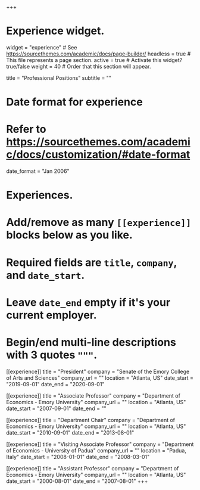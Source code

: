 +++
# Experience widget.
widget = "experience"  # See https://sourcethemes.com/academic/docs/page-builder/
headless = true  # This file represents a page section.
active = true  # Activate this widget? true/false
weight = 40  # Order that this section will appear.

title = "Professional Positions"
subtitle = ""

# Date format for experience
#   Refer to https://sourcethemes.com/academic/docs/customization/#date-format
date_format = "Jan 2006"

# Experiences.
#   Add/remove as many `[[experience]]` blocks below as you like.
#   Required fields are `title`, `company`, and `date_start`.
#   Leave `date_end` empty if it's your current employer.
#   Begin/end multi-line descriptions with 3 quotes `"""`.
[[experience]]
  title = "President"
  company = "Senate of the Emory College of Arts and Sciences"
  company_url = ""
  location = "Atlanta, US"
  date_start = "2019-09-01"
  date_end = "2020-09-01"

[[experience]]
  title = "Associate Professor"
  company = "Department of Economics - Emory University"
  company_url = ""
  location = "Atlanta, US"
  date_start = "2007-09-01"
  date_end = ""
  
[[experience]]
  title = "Department Chair"
  company = "Department of Economics - Emory University"
  company_url = ""
  location = "Atlanta, US"
  date_start = "2010-09-01"
  date_end = "2013-08-01"
  
[[experience]]
  title = "Visiting Associate Professor"
  company = "Department of Economics - University of Padua"
  company_url = ""
  location = "Padua, Italy"
  date_start = "2008-01-01"
  date_end = "2008-03-01"
  
[[experience]]
  title = "Assistant Professor"
  company = "Department of Economics - Emory University"
  company_url = ""
  location = "Atlanta, US"
  date_start = "2000-08-01"
  date_end = "2007-08-01"
+++
